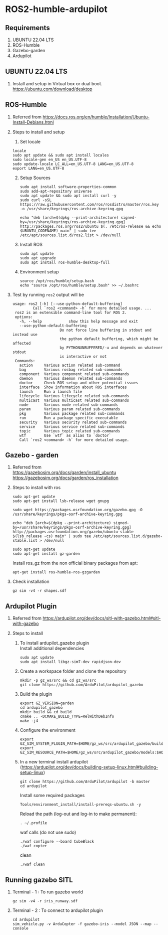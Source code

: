 # ROS2-humble-ardupilot

## Requirements

1. UBUNTU 22.04 LTS
2. ROS-Humble
3. Gazebo-garden
4. Ardupilot

## UBUNTU 22.04 LTS

   1. Install and setup in Virtual box or dual boot. <br>
   https://ubuntu.com/download/desktop

## ROS-Humble

   1. Referred from https://docs.ros.org/en/humble/Installation/Ubuntu-Install-Debians.html
   
   2. Steps to install and setup
      1. Set locale
        ```
        locale
        sudo apt update && sudo apt install locales
        sudo locale-gen en_US en_US.UTF-8
        sudo update-locale LC_ALL=en_US.UTF-8 LANG=en_US.UTF-8
        export LANG=en_US.UTF-8
        ```
      2. Setup Sources
         ```
         sudo apt install software-properties-common
         sudo add-apt-repository universe
         sudo apt update && sudo apt install curl -y
         sudo curl -sSL https://raw.githubusercontent.com/ros/rosdistro/master/ros.key -o /usr/share/keyrings/ros-archive-keyring.gpg
         ```
         ```
         echo "deb [arch=$(dpkg --print-architecture) signed-by=/usr/share/keyrings/ros-archive-keyring.gpg] http://packages.ros.org/ros2/ubuntu $(. /etc/os-release && echo $UBUNTU_CODENAME) main" | sudo tee /etc/apt/sources.list.d/ros2.list > /dev/null
         ```
      3. Install ROS
         ```
         sudo apt update
         sudo apt upgrade
         sudo apt install ros-humble-desktop-full
         ```
      4. Environment setup
         ```
         source /opt/ros/humble/setup.bash
         echo "source /opt/ros/humble/setup.bash" >> ~/.bashrc
         ```
   3. Test by running ```ros2```
      output will be
      ```
      usage: ros2 [-h] [--use-python-default-buffering]
               Call `ros2 <command> -h` for more detailed usage. ...
       ros2 is an extensible command-line tool for ROS 2.
       options:
         -h, --help            show this help message and exit
         --use-python-default-buffering
                           Do not force line buffering in stdout and instead use
                           the python default buffering, which might be affected
                           by PYTHONUNBUFFERED/-u and depends on whatever stdout
                           is interactive or not
       Commands:
         action     Various action related sub-command
         bag        Various rosbag related sub-commands    
         component  Various component related sub-commands    
         daemon     Various daemon related sub-commands    
         doctor     Check ROS setup and other potential issues    
         interface  Show information about ROS interfaces    
         launch     Run a launch file    
         lifecycle  Various lifecycle related sub-commands    
         multicast  Various multicast related sub-commands    
         node       Various node related sub-commands    
         param      Various param related sub-commands    
         pkg        Various package related sub-commands    
         run        Run a package specific executable    
         security   Various security related sub-commands    
         service    Various service related sub-commands    
         topic      Various topic related sub-commands    
         wtf        Use `wtf` as alias to `doctor`        
         Call `ros2 <command> -h` for more detailed usage.
      ```

## Gazebo - garden

   1. Referred from <br>
      https://gazebosim.org/docs/garden/install_ubuntu  <br>
      https://gazebosim.org/docs/garden/ros_installation
   
   2. Steps to install with ros
      ```
      sudo apt-get update
      sudo apt-get install lsb-release wget gnupg
      ```
      ```
      sudo wget https://packages.osrfoundation.org/gazebo.gpg -O /usr/share/keyrings/pkgs-osrf-archive-keyring.gpg
      ```
      ```
      echo "deb [arch=$(dpkg --print-architecture) signed-by=/usr/share/keyrings/pkgs-osrf-archive-keyring.gpg] http://packages.osrfoundation.org/gazebo/ubuntu-stable $(lsb_release -cs) main" | sudo tee /etc/apt/sources.list.d/gazebo-stable.list > /dev/null
      ```
      ```
      sudo apt-get update
      sudo apt-get install gz-garden
      ```
      Install ros_gz from the non official binary packages from apt:
      ```
      apt-get install ros-humble-ros-gzgarden
      ```
   3. Check installation
      ```
      gz sim -v4 -r shapes.sdf
      ```

## Ardupilot Plugin
   
   1. Referred from https://ardupilot.org/dev/docs/sitl-with-gazebo.html#sitl-with-gazebo
   
   2. Steps to install
      1. To install ardupilot_gazebo plugin <br>
         Install additional dependencies
         ```
         sudo apt update
         sudo apt install libgz-sim7-dev rapidjson-dev
         ```
      2. Create a workspace folder and clone the repository
         ```
         mkdir -p gz_ws/src && cd gz_ws/src
         git clone https://github.com/ArduPilot/ardupilot_gazebo
         ```
      3. Build the plugin
         ```
         export GZ_VERSION=garden
         cd ardupilot_gazebo
         mkdir build && cd build
         cmake .. -DCMAKE_BUILD_TYPE=RelWithDebInfo
         make -j4
         ```
      4. Configure the environment
         ```
         export GZ_SIM_SYSTEM_PLUGIN_PATH=$HOME/gz_ws/src/ardupilot_gazebo/build:$GZ_SIM_SYSTEM_PLUGIN_PATH
         export GZ_SIM_RESOURCE_PATH=$HOME/gz_ws/src/ardupilot_gazebo/models:$HOME/gz_ws/src/ardupilot_gazebo/worlds:$GZ_SIM_RESOURCE_PATH
         ```
   
      5. In a new terminal install ardupilot (https://ardupilot.org/dev/docs/building-setup-linux.html#building-setup-linux)
         ```
         git clone https://github.com/ArduPilot/ardupilot -b master
         cd ardupilot
         ```
         Install some required packages
         ```
         Tools/environment_install/install-prereqs-ubuntu.sh -y
         ```
         Reload the path (log-out and log-in to make permanent):
         ```
         . ~/.profile
         ```
         waf calls (do not use sudo)
         ```
         ./waf configure --board CubeBlack
         ./waf copter
         ```
         clean
         ```
         ./waf clean
         ```

## Running gazebo SITL

   1. Terminal - 1 : To run gazebo world
      ```
      gz sim -v4 -r iris_runway.sdf
      ```
   2. Terminal - 2 : To connect to ardupilot plugin
      ```
      cd ardupilot
      sim_vehicle.py -v ArduCopter -f gazebo-iris --model JSON --map --console
      ```
